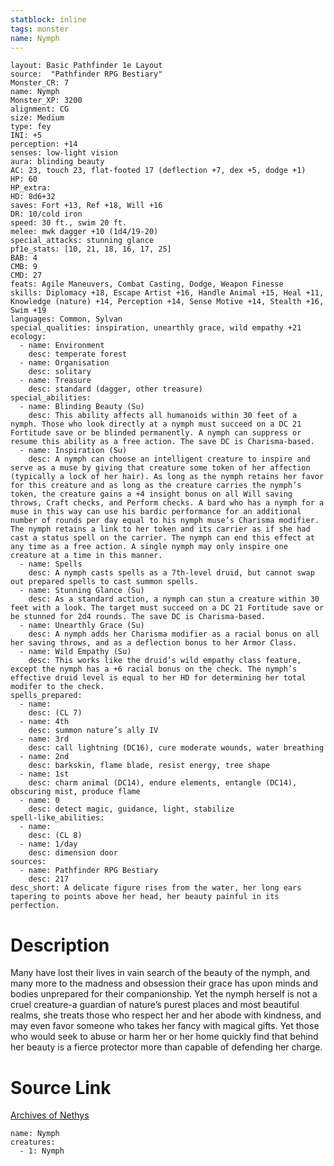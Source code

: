 ```yaml
---
statblock: inline
tags: monster
name: Nymph
---
```

```statblock
layout: Basic Pathfinder 1e Layout
source:  "Pathfinder RPG Bestiary"
Monster_CR: 7
name: Nymph
Monster_XP: 3200
alignment: CG
size: Medium
type: fey
INI: +5
perception: +14
senses: low-light vision
aura: blinding beauty
AC: 23, touch 23, flat-footed 17 (deflection +7, dex +5, dodge +1)
HP: 60
HP_extra: 
HD: 8d6+32
saves: Fort +13, Ref +18, Will +16
DR: 10/cold iron
speed: 30 ft., swim 20 ft.
melee: mwk dagger +10 (1d4/19-20)
special_attacks: stunning glance
pf1e_stats: [10, 21, 18, 16, 17, 25]
BAB: 4
CMB: 9
CMD: 27
feats: Agile Maneuvers, Combat Casting, Dodge, Weapon Finesse
skills: Diplomacy +18, Escape Artist +16, Handle Animal +15, Heal +11, Knowledge (nature) +14, Perception +14, Sense Motive +14, Stealth +16, Swim +19
languages: Common, Sylvan
special_qualities: inspiration, unearthly grace, wild empathy +21
ecology:
  - name: Environment
    desc: temperate forest
  - name: Organisation
    desc: solitary
  - name: Treasure
    desc: standard (dagger, other treasure)
special_abilities:
  - name: Blinding Beauty (Su)
    desc: This ability affects all humanoids within 30 feet of a nymph. Those who look directly at a nymph must succeed on a DC 21 Fortitude save or be blinded permanently. A nymph can suppress or resume this ability as a free action. The save DC is Charisma-based.
  - name: Inspiration (Su)
    desc: A nymph can choose an intelligent creature to inspire and serve as a muse by giving that creature some token of her affection (typically a lock of her hair). As long as the nymph retains her favor for this creature and as long as the creature carries the nymph’s token, the creature gains a +4 insight bonus on all Will saving throws, Craft checks, and Perform checks. A bard who has a nymph for a muse in this way can use his bardic performance for an additional number of rounds per day equal to his nymph muse’s Charisma modifier. The nymph retains a link to her token and its carrier as if she had cast a status spell on the carrier. The nymph can end this effect at any time as a free action. A single nymph may only inspire one creature at a time in this manner.
  - name: Spells
    desc: A nymph casts spells as a 7th-level druid, but cannot swap out prepared spells to cast summon spells.
  - name: Stunning Glance (Su)
    desc: As a standard action, a nymph can stun a creature within 30 feet with a look. The target must succeed on a DC 21 Fortitude save or be stunned for 2d4 rounds. The save DC is Charisma-based.
  - name: Unearthly Grace (Su)
    desc: A nymph adds her Charisma modifier as a racial bonus on all her saving throws, and as a deflection bonus to her Armor Class.
  - name: Wild Empathy (Su)
    desc: This works like the druid’s wild empathy class feature, except the nymph has a +6 racial bonus on the check. The nymph’s effective druid level is equal to her HD for determining her total modifer to the check.
spells_prepared:
  - name:
    desc: (CL 7)
  - name: 4th
    desc: summon nature’s ally IV
  - name: 3rd
    desc: call lightning (DC16), cure moderate wounds, water breathing
  - name: 2nd
    desc: barkskin, flame blade, resist energy, tree shape
  - name: 1st
    desc: charm animal (DC14), endure elements, entangle (DC14), obscuring mist, produce flame
  - name: 0
    desc: detect magic, guidance, light, stabilize
spell-like_abilities:
  - name:
    desc: (CL 8)
  - name: 1/day
    desc: dimension door
sources:
  - name: Pathfinder RPG Bestiary
    desc: 217
desc_short: A delicate figure rises from the water, her long ears tapering to points above her head, her beauty painful in its perfection.
```
# Description
Many have lost their lives in vain search of the beauty of the nymph, and many more to the madness and obsession their grace has upon minds and bodies unprepared for their companionship. Yet the nymph herself is not a cruel creature-a guardian of nature’s purest places and most beautiful realms, she treats those who respect her and her abode with kindness, and may even favor someone who takes her fancy with magical gifts. Yet those who would seek to abuse or harm her or her home quickly find that behind her beauty is a fierce protector more than capable of defending her charge.
# Source Link
[Archives of Nethys](https://aonprd.com/MonsterDisplay.aspx?ItemName=Nymph)
```encounter-table
name: Nymph
creatures:
  - 1: Nymph
```
